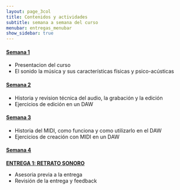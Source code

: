 ```yaml
---
layout: page_3col
title: Contenidos y actividades
subtitle: semana a semana del curso
menubar: entregas_menubar
show_sidebar: true
---
```


#### [Semana 1](semana_1)

- Presentacion del curso
- El sonido la música y sus características físicas y
  psico-acústicas

#### [Semana 2](semana_2)

- Historia y revision técnica del audio, la grabación y la
  edición
- Ejercicios de edición en un DAW

#### [Semana 3]()

- Historia del MIDI, como funciona y como utilizarlo en el DAW
- Ejercicios de creación con MIDI en un DAW

#### [Semana 4]()

**[ENTREGA 1: RETRATO SONORO](entregas/retrato_sonoro)**

- Asesoria previa a la entrega
- Revisión de la entrega y feedback

<!-- #### [Semana 5]() -->
<!--  -->
<!-- #### [Semana 6]() -->
<!--  -->
<!-- #### [Semana 7]() -->
<!--  -->
<!-- #### [Semana 8]() -->
<!--  -->
<!-- #### [Semana 9]() -->
<!--  -->
<!-- #### [Semana 10]() -->
<!--  -->
<!-- #### [Semana 11]() -->
<!--  -->
<!-- #### [Semana 12]() -->
<!--  -->
<!-- #### [Semana 13]() -->
<!--  -->
<!-- #### [Semana 14]() -->
<!--  -->
<!-- #### [Semana 15]() -->
<!--  -->
<!-- #### [Semana 16]() -->
<!--  -->
